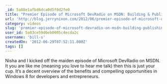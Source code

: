 ```yaml
---
_id: 5a88e1afbd6dca0d5f0d2fe0
title: "Premier Episode of Microsoft DevRadio on MSDN: Building & Publishing Windows 8 Apps"
url: 'http://blog.jerrynixon.com/2012/06/premier-episode-of-microsoft-devradio.html'
category: videos
slug: 'premier-episode-of-microsoft-devradio-on-msdn-building-publishing-windows-8-apps'
user_id: 5a83ce59d6eb0005c4ecda2c
username: 'bill-s'
createdOn: '2012-06-29T07:52:11.000Z'
tags: []
---
```


Nisha and I kicked off the maiden episode of Microsoft DevRadio on MSDN. It you are like me (meaning you love to hear me talk) then this is just your cup. It’s a decent overview of the benefits and compelling opportunities in Windows 8 for developers and entrepreneurs.

